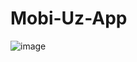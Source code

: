 # Mobi-Uz-App
![image](https://user-images.githubusercontent.com/108933534/181600674-ad5aa309-f13f-4fc9-a165-e714987be09f.png)
